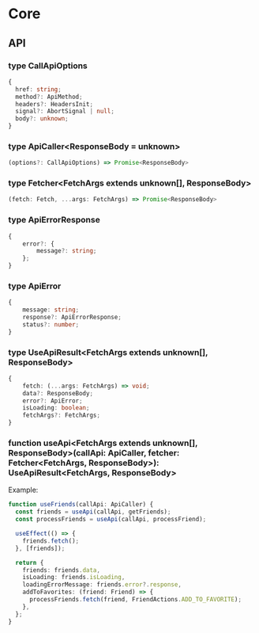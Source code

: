# Core

## API

### type CallApiOptions
```ts
{
  href: string;
  method?: ApiMethod;
  headers?: HeadersInit;
  signal?: AbortSignal | null;
  body?: unknown;
}
```

### type ApiCaller<ResponseBody = unknown>

```ts
(options?: CallApiOptions) => Promise<ResponseBody>
```

### type Fetcher<FetchArgs extends unknown[], ResponseBody>

```ts
(fetch: Fetch, ...args: FetchArgs) => Promise<ResponseBody>
```

### type ApiErrorResponse

```ts
{
    error?: {
        message?: string;
    };
}
```

### type ApiError

```ts
{
    message: string;
    response?: ApiErrorResponse;
    status?: number;
}
```

### type UseApiResult<FetchArgs extends unknown[], ResponseBody>

```ts
{
    fetch: (...args: FetchArgs) => void;
    data?: ResponseBody;
    error?: ApiError;
    isLoading: boolean;
    fetchArgs?: FetchArgs;
}
```

### function useApi<FetchArgs extends unknown[], ResponseBody>(callApi: ApiCaller, fetcher: Fetcher<FetchArgs, ResponseBody>): UseApiResult<FetchArgs, ResponseBody>

Example:

```ts
function useFriends(callApi: ApiCaller) {
  const friends = useApi(callApi, getFriends);
  const processFriends = useApi(callApi, processFriend);

  useEffect(() => {
    friends.fetch();
  }, [friends]);

  return {
    friends: friends.data,
    isLoading: friends.isLoading,
    loadingErrorMessage: friends.error?.response,
    addToFavorites: (friend: Friend) => {
      processFriends.fetch(friend, FriendActions.ADD_TO_FAVORITE);
    },
  };
}
```

